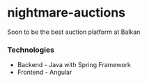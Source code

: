 # nightmare-auctions
Soon to be the best auction platform at Balkan


### Technologies
- Backend - Java with Spring Framework
- Frontend - Angular
